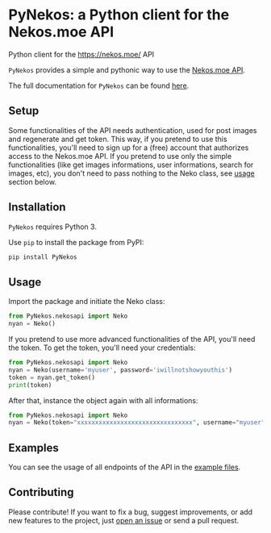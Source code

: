 # PyNekos: a Python client for the Nekos.moe API
 Python client for the https://nekos.moe/ API
 
`PyNekos` provides a simple and pythonic way to use the [Nekos.moe API](https://docs.nekos.moe/).

The full documentation for `PyNekos` can be found [here](https://github.com/ChoiYun/PyNekos/blob/main/docs/doc.md).

## Setup
Some functionalities of the API needs authentication, used for post images and regenerate and get token. This way, if you pretend to use this functionalities, you'll need to sign up for a (free) account that authorizes access to the Nekos.moe API. If you pretend to use only the simple functionalities (like get images informations, user informations, search for images, etc), you don't need to pass nothing to the Neko class, see [usage](https://github.com/ChoiYun/PyNekos/blob/main/README.md#usage) section below.


## Installation
`PyNekos` requires Python 3.

Use `pip` to install the package from PyPI:

```bash
pip install PyNekos
```


## Usage
Import the package and initiate the Neko class:

```python
from PyNekos.nekosapi import Neko
nyan = Neko()
```

If you pretend to use more advanced functionalities of the API, you'll need the token. To get the token, you'll need your credentials: 

```python
from PyNekos.nekosapi import Neko
nyan = Neko(username='myuser', password='iwillnotshowyouthis')
token = nyan.get_token()
print(token)
```

After that, instance the object again with all informations:

```python
from PyNekos.nekosapi import Neko
nyan = Neko(token="xxxxxxxxxxxxxxxxxxxxxxxxxxxxxxxx", username="myuser", password="iwillnotshowyouthis")
```

## Examples
You can see the usage of all endpoints of the API in the [example files](https://github.com/ChoiYun/PyNekos/tree/main/examples).


## Contributing
Please contribute! If you want to fix a bug, suggest improvements, or add new features to the project, just [open an issue](https://github.com/ChoiYun/PyNekos/issues) or send a pull request.
